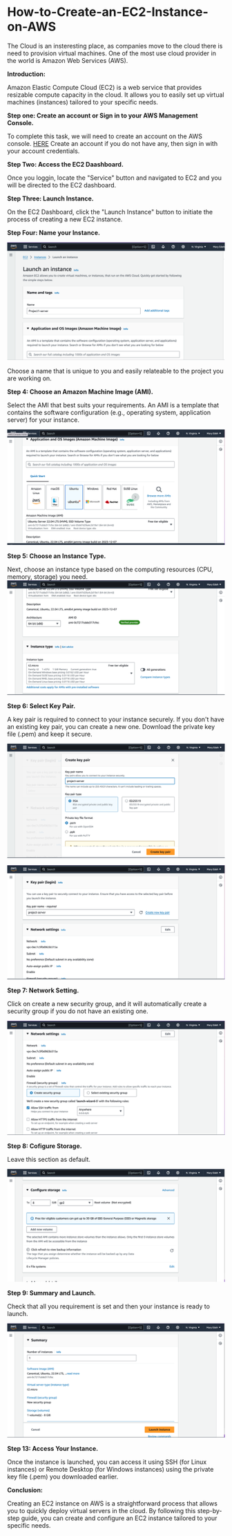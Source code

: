 # How-to-Create-an-EC2-Instance-on-AWS

The Cloud is an insteresting place, as companies move to the cloud there is need to provision virtual machines. One of the most use cloud provider in the world is Amazon Web Services (AWS). 

**Introduction:**

Amazon Elastic Compute Cloud (EC2) is a web service that provides resizable compute capacity in the cloud. It allows you to easily set up virtual machines (instances) tailored to your specific needs.

**Step one: Create an account or Sign in to your AWS Management Console.**

To complete this task, we will need to create an account on the AWS console. [HERE](https://aws.amazon.com/console)
Create an account if you do not have any, then sign in with your account credentials.

**Step Two: Access the EC2 Daashboard.**

Once you loggin, locate the "Service" button and navigated to EC2 and you will be directed to the EC2 dashboard.

**Step Three: Launch Instance.**

On the EC2 Dashboard, click the "Launch Instance" button to initiate the process of creating a new EC2 instance.

**Step Four: Name your Instance.**

![Instance name.](EC2-1.jpeg)  

Choose a name that is unique to you and easily relateable to the project you are working on.

**Step 4: Choose an Amazon Machine Image (AMI).**

Select the AMI that best suits your requirements. An AMI is a template that contains the software configuration (e.g., operating system, application server) for your instance.

![AMI](EC2-2.jpeg)  

**Step 5: Choose an Instance Type.**

Next, choose an instance type based on the computing resources (CPU, memory, storage) you need.
![Instance type](EC2-3.jpeg) 

**Step 6: Select Key Pair.**

A key pair is required to connect to your instance securely. If you don't have an existing key pair, you can create a new one. Download the private key file (.pem) and keep it secure.

![Key pair](EC2-4.jpeg) 

![Key pair](EC2-5.jpeg) 

**Step 7: Network Setting.**

Click on create a new security group, and it will automatically create a security group if you do not have an existing one.

![Key pair](EC2-6.jpeg) 

**Step 8: Cofigure Storage.**

Leave this section as default.

![Stroage](EC2-7.jpeg) 


**Step 9: Summary and Launch.**

Check that all you requirement is set and then your instance is ready to launch.

![Launch](EC2-8.jpeg) 

**Step 13: Access Your Instance.**

Once the instance is launched, you can access it using SSH (for Linux instances) or Remote Desktop (for Windows instances) using the private key file (.pem) you downloaded earlier.

**Conclusion:**

Creating an EC2 instance on AWS is a straightforward process that allows you to quickly deploy virtual servers in the cloud. By following this step-by-step guide, you can create and configure an EC2 instance tailored to your specific needs.
